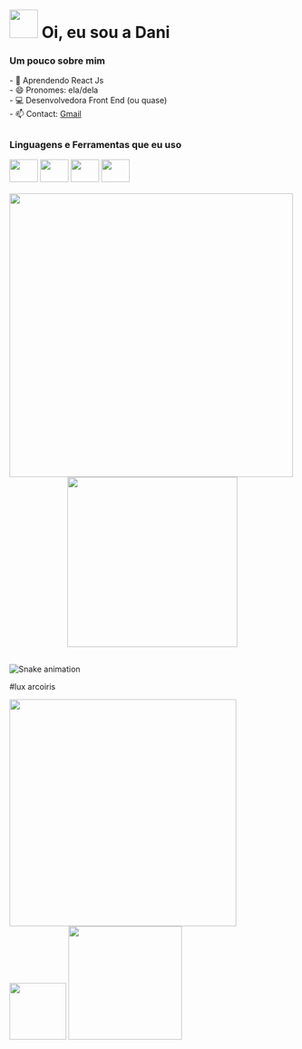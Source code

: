 

<h1>
  <img src="https://media.giphy.com/media/VgCDAzcKvsR6OM0uWg/giphy.gif" width="50">
  Oi, eu sou a Dani  
</h1>

<h3>Um pouco sobre mim</h3>
- 🌱 Aprendendo React Js  <br>
- 😄 Pronomes: ela/dela <br>
- 💻 Desenvolvedora Front End (ou quase) <br>
- 📫 Contact: <a href="mailto:danibezsouza@gmail.com">Gmail</a>

##

<div aligh="center">
  <h3>Linguagens e Ferramentas que eu uso</h3>
  <img width="50px" height="40px" src="https://cdn.jsdelivr.net/gh/devicons/devicon/icons/html5/html5-original.svg" />
  <img width="50px" height="40px" src="https://cdn.jsdelivr.net/gh/devicons/devicon/icons/css3/css3-original.svg" />
  <img width="50px" height="40px" src="https://cdn.jsdelivr.net/gh/devicons/devicon/icons/javascript/javascript-original.svg" />
  <img width="50px" height="40px" src="https://cdn.jsdelivr.net/gh/devicons/devicon/icons/sass/sass-original.svg" />
</div>
<br>

<div align="center">
  <img align="left" width="500px" align="center" src="https://github-readme-stats.vercel.app/api/top-langs/?username=u-dani&layout=compact&theme=dracula">
  <img src="https://media.giphy.com/media/WUlplcMpOCEmTGBtBW/giphy.gif" width="300">
</div>

##

![Snake animation](https://github.com/u-dani/u-dani/blob/output/github-contribution-grid-snake.svg)


#lux arcoiris
<div aligh="center">
  <img src="https://media.giphy.com/media/3jDIl2ZLsewtSQQrV9/giphy.gif" width="400">
</div>

  
  <img src="https://media.giphy.com/media/qpABVPbN9S33rVESkD/giphy.gif" width="100">
    <img aligh="right" width="200px" src="https://media.giphy.com/media/T7zQLzMb6faW9Fl7KT/giphy.gif">

